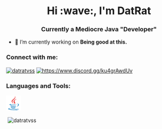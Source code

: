 <h1 align="center">Hi :wave:, I'm DatRat</h1>
<h3 align="center">Currently a Mediocre Java "Developer"</h3>

- :telescope: I’m currently working on **Being good at this.**

<h3 align="left">Connect with me:</h3>
<p align="left">
<a href="https://twitter.com/datratvss" target="blank"><img align="center" src="https://raw.githubusercontent.com/rahuldkjain/github-profile-readme-generator/neutral-icons/src/images/icons/Social/twitter.svg" alt="datratvss" height="30" width="40" /></a>
<a href="https://discord.gg/https://www.discord.gg/ku4grAwdUv" target="blank"><img align="center" src="https://raw.githubusercontent.com/rahuldkjain/github-profile-readme-generator/neutral-icons/src/images/icons/Social/discord.svg" alt="https://www.discord.gg/ku4grAwdUv" height="30" width="40" /></a>
</p>

<h3 align="left">Languages and Tools:</h3>
<p align="left"> <a href="https://www.java.com" target="_blank"> <img src="https://raw.githubusercontent.com/devicons/devicon/master/icons/java/java-original.svg" alt="java" width="40" height="40"/> </a> </p>

<p>&nbsp;<img align="center" src="https://github-readme-stats.vercel.app/api?username=datratvss&show_icons=true&locale=en" alt="datratvss" /></p>
